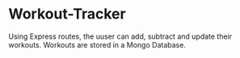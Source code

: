 # Workout-Tracker
Using Express routes, the uuser can add, subtract and update their workouts. 
Workouts are stored in a Mongo Database. 